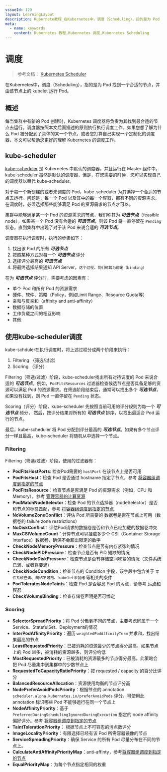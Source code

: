 ```yaml
---
vssueId: 129
layout: LearningLayout
description: Kubernete教程_在Kubernetes中，调度（Scheduling），指的是为 Pod 找到一个合适的节点，并由该节点上的 kubelet 运行 Pod。
meta:
  - name: keywords
    content: Kubernetes 教程,Kubernetes 调度,Kubernetes Scheduling
---
```


# 调度

<AdSenseTitle/>

> 参考文档： [Kubernetes Scheduler](https://kubernetes.io/docs/concepts/scheduling/kube-scheduler/)

在Kubernetes中，调度（Scheduling），指的是为 Pod 找到一个合适的节点，并由该节点上的 kubelet 运行 Pod。

## 概述

每当集群中有新的 Pod 创建时，Kubernetes 调度器将负责为其找到最合适的节点去运行。调度器按照本文后面描述的原则执行执行调度工作。如果您想了解为什么 Pod 被分配到了具体的某一个节点，或者您打算自己实现一个定制化的调度器，本文可以帮助您更好的理解 Kubernetes 的调度工作。

## kube-scheduler

[kube-scheduler](https://kubernetes.io/docs/reference/command-line-tools-reference/kube-scheduler/) 是 Kubernetes 中默认的调度器，并且运行在 Master 组件中。kube-scheduler 虽然是默认的调度器，但是，在您需要的时候，您可以实现自己的调度器以替代 kube-scheduler。

对于每一个新创建的或者未调度的 Pod，kube-scheduler 为其选择一个合适的节点去运行。问题是，每一个 Pod 以及其中的每一个容器，都有不同的资源需求，在调度时，必须选择那些能够满足 Pod 的资源需求的节点才可以。

集群中能够满足某一个 Pod 的资源需求的节点，我们称其为 ***可选节点***（feasible node）。如果某一个 Pod 没有合适的 ***可选节点***，则该 Pod 将一直停留在 `Pending` 状态，直到集群中出现了对于该 Pod 来说合适的 ***可选节点***。

调度器在执行调度时，执行的步骤如下：
1. 找出该 Pod 的所有 ***可选节点***
2. 按照某种方式对每一个 ***可选节点*** 评分
3. 选择评分最高的 ***可选节点***
4. 将最终选择结果通知 API Server，`这个过程，我们称其为绑定（binding）`

在为 ***可选节点*** 评分时，需要考虑的因素有：
* 单个 Pod 和所有 Pod 的资源需求
* 硬件、软件、策略（Policy，例如Limit Range、Resource Quota等）
* 亲和与反亲和（affinity and anti-affinity）
* 数据存储的位置
* 工作负载之间的相互影响
* 其他

## 使用kube-scheduler调度

kube-schduler在执行调度时，将上述过程分成两个阶段来执行：
1. Filtering （筛选/过滤）
2. Scoring （评分）

Filtering（筛选/过滤）阶段，kube-scheduler找出所有对待调度的 Pod 来说合适的 ***可选节点***。例如，`PodFitsResources` 过滤器检查候选节点是否具备足够的资源可以满足 Pod 的资源需求。在筛选阶段结束后，通常可以找出多个 ***可选节点***，如果没有找到，则 Pod 一直停留在 `Pending` 状态。

Scoring（评分）阶段，kube-scheduler 先按照当前可用的评分规则为每一个 ***可选节点*** 频分， 然后，按评分结果对所有的 ***可选节点*** 排序，以找出最适合 Pod 运行的节点。

最后，kube-scheduler 将 Pod 分配到评分最高的 ***可选节点***。如果有多个节点评分一样且最高，kube-scheduler 将随机从中选择一个节点。

### Filtering

Filtering（筛选/过滤）阶段，使用的过滤器有：

* **PodFitsHostPorts**: 检查Pod需要的 `hostPort` 在该节点上是否可用
* **PodFitsHost**：检查 Pod 是否通过 hostname 指定了节点，参考 [将容器组调度到指定的节点](/learning/k8s-intermediate/config/assign-pod-node.html#指定节点-nodename)
* **PodFitsResource**：检查节点是否满足 Pod 的资源需求（例如，CPU 和 Memory），参考 [管理容器的计算资源](/learning/k8s-intermediate/config/computing-resource.html)
* **PodMatchNodeSelector**：检查 Pod 的节点选择器（nodeSelector）是否和节点的标签匹配，参考 [将容器组调度到指定的节点](/learning/k8s-intermediate/config/assign-pod-node.html#节点选择器-nodeselector)
* **NoVolumeZoneConflict**：评估 Pod 所需要的 数据卷是否在节点上可用（数据卷的 failure zone restrictions）
* **NoDiskConflict**：评估Pod请求的数据卷是否和节点已经加载的数据卷冲突
* **MaxCSIVolumeCount**：计算节点可以挂载多少个 CSI（Container Storage Interface）数据卷，确保不会超出限定的数字
* **CheckNodeMemoryPressure**：检查节点是否有内存紧张的情况
* **CheckNodePIDPressure**：检查节点是否有 PID 短缺的情况
* **CheckNodeDiskPressure**：检查节点是否有存储空间吃紧的情况（文件系统已满，或者将要满）
* **CheckNodeCondition**：检查节点的 Condition 字段，该字段中包含关于 `文件系统已满`、`网络不可用`、`kubelet未就绪` 等相关的条件
* **PodToleratesNodeTaints**：检查 Pod 是否容忍 Pod 的污点，请参考 [污点和容忍](/learning/k8s-intermediate/config/taints-toleration/)
* **CheckVolumeBinding**：检查存储卷声明是否可绑定

### Scoring

* **SelectorSpreadPriority**：将 Pod 分散到不同的节点，主要考虑同属于一个 Service、StatefulSet、Deployment的情况
* **InterPodAffinityPriority**：遍历 `weightedPodAffinityTerm` 并求和，找出结果最高的节点
* **LeastRequestedPriority**：已被消耗的资源最少的节点得分最高。如果节点上的 Pod 越多，被消耗的资源越多，则评分约低
* **MostRequestedPriority**：已被消耗的资源最多的节点得分最高。此策略会把 Pod 尽量集中到集群中的少数节点上
* **RequestedToCapacityRatioPriority**：按 requested / capacity 的百分比评分
* **BalancedResourceAllocation**：资源使用均衡的节点评分高
* **NodePreferAvoidPodsPriority**：根据节点的 annotation `scheduler.alpha.kubernetes.io/preferAvoidPods` 评分。可使用此 annotation 标识哪些 Pod 不能够运行在同一个节点上
* **NodeAffinityPriority**：基于 `PreferredDuringSchedulingIgnoredDuringExecution` 指定的 node affinity 偏好评分。参考 [将容器组调度到指定的节点](/learning/k8s-intermediate/config/assign-pod-node.html#affinity-and-anti-affinity)
* **TaintTolerationPriority**： 根据节点上不可容忍的污点数评分
* **ImageLocalityPriority**：有限选择已经有该 Pod 所需容器镜像的节点
* **ServiceSpreadingPriority**：确保 Service 的所有 Pod 尽量分布在不同的节点上。
* **CalculateAntiAffinityPriorityMap**：anti-affinty，参考[将容器组调度到指定的节点](/learning/k8s-intermediate/config/assign-pod-node.html#affinity-and-anti-affinity)
* **EqualPriorityMap**：为每个节点指定相同的权重
